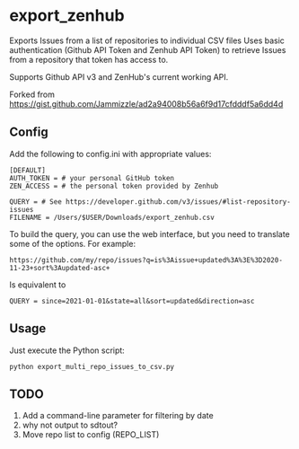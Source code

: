 # export_zenhub
Exports Issues from a list of repositories to individual CSV files
Uses basic authentication (Github API Token and Zenhub API Token)
to retrieve Issues from a repository that token has access to.

Supports Github API v3 and ZenHub's current working API.

Forked from https://gist.github.com/Jammizzle/ad2a94008b56a6f9d17cfdddf5a6dd4d

## Config
Add the following to config.ini with appropriate values:
```
[DEFAULT]
AUTH_TOKEN = # your personal GitHub token
ZEN_ACCESS = # the personal token provided by Zenhub

QUERY = # See https://developer.github.com/v3/issues/#list-repository-issues
FILENAME = /Users/$USER/Downloads/export_zenhub.csv
```

To build the query, you can use the web interface, but you need to translate some of the options. For example:

`https://github.com/my/repo/issues?q=is%3Aissue+updated%3A%3E%3D2020-11-23+sort%3Aupdated-asc+`

Is equivalent to

`QUERY = since=2021-01-01&state=all&sort=updated&direction=asc`

## Usage

Just execute the Python script:
```
python export_multi_repo_issues_to_csv.py
```

## TODO
1. Add a command-line parameter for filtering by date
2. why not output to sdtout?
3. Move repo list to config (REPO_LIST)
